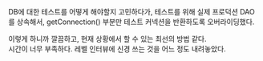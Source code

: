 DB에 대한 테스트를 어떻게 해야할지 고민하다가,
테스트를 위해 실제 프로덕션 DAO를 상속해서, getConnection() 부분만 테스트 커넥션을 반환하도록 오버라이딩했다.

이렇게 하니까 깔끔하고, 현재 상황에서 할 수 있는 최선의 방법 같다.  
시간이 너무 부족하다. 레벨 인터뷰에 신경 쓰는 것을 어느 정도 내려놓았다.